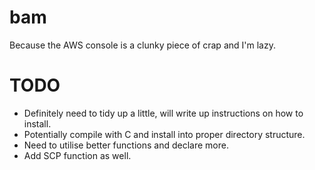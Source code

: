 # bam
Because the AWS console is a clunky piece of crap and I'm lazy.

# TODO

- Definitely need to tidy up a little, will write up instructions on how to install.
- Potentially compile with C and install into proper directory structure.
- Need to utilise better functions and declare more.
- Add SCP function as well.

